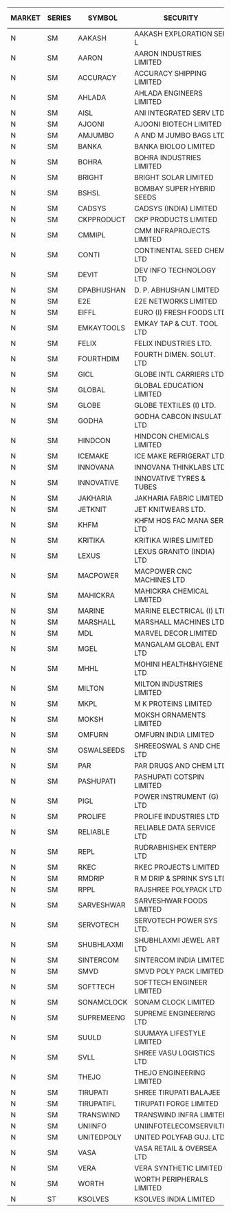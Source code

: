 


| MARKET | SERIES | SYMBOL | SECURITY | PREV CL PR | OPEN PRICE | HIGH PRICE | LOW PRICE | CLOSE PRICE | NET TRDVAL | NET TRDQTY | CORP IND | HI 52 WK | LO 52 WK |
| ----- | ----- | ----- | ----- | ----- | ----- | ----- | ----- | ----- | ----- | ----- | ----- | ----- | ----- |
| N | SM | AAKASH | AAKASH EXPLORATION SER L | 25.10 | 26.35 | 26.35 | 26.35 | 26.35 | 79050.00 | 3000 |  | 87.80 | 13.95 |
| N | SM | AARON | AARON INDUSTRIES LIMITED | 44.75 | 44.50 | 44.50 | 44.50 | 44.50 | 146850.00 | 3300 |  | 53.50 | 40.00 |
| N | SM | ACCURACY | ACCURACY SHIPPING LIMITED | 39.75 | 41.40 | 41.40 | 39.50 | 39.75 | 892960.00 | 22400 |  | 50.00 | 12.35 |
| N | SM | AHLADA | AHLADA ENGINEERS LIMITED | 46.50 | 46.50 | 46.50 | 46.50 | 46.50 | 46500.00 | 1000 |  | 70.00 | 36.30 |
| N | SM | AISL | ANI INTEGRATED SERV LTD. | 17.85 | 17.90 | 18.70 | 17.90 | 18.15 | 65400.00 | 3600 |  | 40.00 | 14.30 |
| N | SM | AJOONI | AJOONI BIOTECH LIMITED | 9.60 | 10.05 | 10.05 | 10.05 | 10.05 | 40200.00 | 4000 |  | 13.75 | 6.35 |
| N | SM | AMJUMBO | A AND M JUMBO BAGS LTD | 8.90 | 8.50 | 8.50 | 8.50 | 8.50 | 136000.00 | 16000 |  | 14.70 | 5.85 |
| N | SM | BANKA | BANKA BIOLOO LIMITED | 70.25 | 70.00 | 70.00 | 70.00 | 70.00 | 84000.00 | 1200 |  | 100.75 | 56.75 |
| N | SM | BOHRA | BOHRA INDUSTRIES LIMITED | 1.85 | 1.90 | 1.90 | 1.90 | 1.90 | 41800.00 | 22000 |  | 8.10 | .35 |
| N | SM | BRIGHT | BRIGHT SOLAR LIMITED | 13.65 | 13.00 | 13.00 | 13.00 | 13.00 | 39000.00 | 3000 |  | 19.90 | 4.70 |
| N | SM | BSHSL | BOMBAY SUPER HYBRID SEEDS | 112.00 | 108.90 | 108.90 | 108.90 | 108.90 | 130680.00 | 1200 |  | 134.05 | 85.70 |
| N | SM | CADSYS | CADSYS (INDIA) LIMITED | 23.90 | 23.90 | 23.90 | 23.00 | 23.00 | 139800.00 | 6000 |  | 52.50 | 15.50 |
| N | SM | CKPPRODUCT | CKP PRODUCTS LIMITED | 23.35 | 22.20 | 22.20 | 22.20 | 22.20 | 66600.00 | 3000 |  | 35.50 | 22.20 |
| N | SM | CMMIPL | CMM INFRAPROJECTS LIMITED | 3.05 | 2.90 | 2.90 | 2.90 | 2.90 | 17400.00 | 6000 |  | 9.25 | 2.45 |
| N | SM | CONTI | CONTINENTAL SEED CHEM LTD | 9.95 | 9.95 | 10.40 | 9.95 | 10.40 | 67826.55 | 6666 |  | 102.20 | 9.10 |
| N | SM | DEVIT | DEV INFO TECHNOLOGY LTD | 80.00 | 79.90 | 87.00 | 79.90 | 87.00 | 376350.00 | 4500 |  | 101.00 | 57.00 |
| N | SM | DPABHUSHAN | D. P. ABHUSHAN LIMITED | 71.00 | 70.00 | 70.50 | 70.00 | 70.50 | 842000.00 | 12000 |  | 78.00 | 37.50 |
| N | SM | E2E | E2E NETWORKS LIMITED | 24.50 | 23.30 | 23.30 | 23.30 | 23.30 | 46600.00 | 2000 |  | 42.00 | 13.30 |
| N | SM | EIFFL | EURO (I) FRESH FOODS LTD | 97.00 | 97.00 | 98.00 | 97.00 | 97.50 | 467200.00 | 4800 |  | 131.00 | 71.00 |
| N | SM | EMKAYTOOLS | EMKAY TAP & CUT. TOOL LTD | 87.20 | 87.30 | 87.30 | 87.30 | 87.30 | 52380.00 | 600 |  | 164.75 | 79.50 |
| N | SM | FELIX | FELIX INDUSTRIES LTD. | 22.00 | 21.25 | 22.85 | 21.25 | 22.85 | 176400.00 | 8000 |  | 22.85 | 10.80 |
| N | SM | FOURTHDIM | FOURTH DIMEN. SOLUT. LTD | 9.10 | 9.55 | 9.55 | 9.55 | 9.55 | 19100.00 | 2000 |  | 17.60 | 5.30 |
| N | SM | GICL | GLOBE INTL CARRIERS LTD | 22.80 | 23.80 | 23.80 | 23.80 | 23.80 | 142800.00 | 6000 |  | 23.80 | 14.20 |
| N | SM | GLOBAL | GLOBAL EDUCATION LIMITED | 164.75 | 170.00 | 172.90 | 170.00 | 172.90 | 513900.00 | 3000 |  | 172.90 | 41.20 |
| N | SM | GLOBE | GLOBE TEXTILES (I) LTD. | 43.10 | 45.25 | 45.25 | 45.25 | 45.25 | 2986500.00 | 66000 |  | 45.25 | 18.00 |
| N | SM | GODHA | GODHA CABCON INSULAT LTD | 25.00 | 25.05 | 25.05 | 25.05 | 25.05 | 100200.00 | 4000 |  | 30.85 | 10.95 |
| N | SM | HINDCON | HINDCON CHEMICALS LIMITED | 11.25 | 13.00 | 13.50 | 13.00 | 13.50 | 266000.00 | 20000 |  | 17.70 | 8.05 |
| N | SM | ICEMAKE | ICE MAKE REFRIGERAT LTD | 36.85 | 36.10 | 38.65 | 36.10 | 38.65 | 380500.00 | 10000 |  | 75.00 | 25.65 |
| N | SM | INNOVANA | INNOVANA THINKLABS LTD. | 95.55 | 95.25 | 97.30 | 95.25 | 97.30 | 4622150.00 | 48000 |  | 326.40 | 73.05 |
| N | SM | INNOVATIVE | INNOVATIVE TYRES & TUBES | 7.30 | 7.05 | 7.05 | 7.05 | 7.05 | 21150.00 | 3000 |  | 17.75 | 5.40 |
| N | SM | JAKHARIA | JAKHARIA FABRIC LIMITED | 159.00 | 154.00 | 154.00 | 154.00 | 154.00 | 123200.00 | 800 |  | 207.00 | 154.00 |
| N | SM | JETKNIT | JET KNITWEARS LTD. | 20.65 | 19.65 | 19.65 | 19.65 | 19.65 | 29475.00 | 1500 |  | 31.40 | 19.65 |
| N | SM | KHFM | KHFM HOS FAC MANA SER LTD | 25.25 | 24.80 | 24.80 | 24.80 | 24.80 | 223200.00 | 9000 |  | 36.40 | 22.20 |
| N | SM | KRITIKA | KRITIKA WIRES LIMITED | 37.00 | 37.00 | 37.25 | 37.00 | 37.25 | 1629000.00 | 44000 |  | 37.25 | 32.00 |
| N | SM | LEXUS | LEXUS GRANITO (INDIA) LTD | 11.90 | 12.45 | 12.45 | 12.45 | 12.45 | 24900.00 | 2000 |  | 20.45 | 4.55 |
| N | SM | MACPOWER | MACPOWER CNC MACHINES LTD | 65.00 | 61.80 | 61.80 | 61.80 | 61.80 | 31518.00 | 510 |  | 127.00 | 33.30 |
| N | SM | MAHICKRA | MAHICKRA CHEMICAL LIMITED | 73.50 | 70.75 | 71.05 | 70.70 | 71.00 | 425250.00 | 6000 |  | 93.50 | 50.15 |
| N | SM | MARINE | MARINE ELECTRICAL (I) LTD | 91.70 | 91.00 | 94.60 | 91.00 | 91.85 | 1287300.00 | 14000 |  | 123.00 | 78.00 |
| N | SM | MARSHALL | MARSHALL MACHINES LTD | 5.50 | 5.30 | 5.70 | 5.25 | 5.25 | 636150.00 | 120000 |  | 24.45 | 5.10 |
| N | SM | MDL | MARVEL DECOR LIMITED | 21.00 | 22.05 | 22.05 | 22.05 | 22.05 | 44100.00 | 2000 |  | 30.00 | 13.90 |
| N | SM | MGEL | MANGALAM GLOBAL ENT LTD | 57.70 | 57.80 | 57.80 | 57.80 | 57.80 | 115600.00 | 2000 |  | 58.30 | 51.05 |
| N | SM | MHHL | MOHINI HEALTH&HYGIENE LTD | 18.50 | 18.05 | 18.05 | 17.60 | 17.60 | 213750.00 | 12000 |  | 22.40 | 11.35 |
| N | SM | MILTON | MILTON INDUSTRIES LIMITED | 15.50 | 14.75 | 14.75 | 14.75 | 14.75 | 64900.00 | 4400 |  | 16.35 | 7.00 |
| N | SM | MKPL | M K PROTEINS LIMITED | 80.25 | 80.00 | 80.30 | 80.00 | 80.25 | 961700.00 | 12000 |  | 81.90 | 63.50 |
| N | SM | MOKSH | MOKSH ORNAMENTS LIMITED | 26.00 | 27.00 | 27.00 | 27.00 | 27.00 | 81000.00 | 3000 |  | 34.65 | 19.25 |
| N | SM | OMFURN | OMFURN INDIA LIMITED | 7.90 | 8.65 | 8.65 | 8.65 | 8.65 | 51900.00 | 6000 |  | 8.65 | 4.50 |
| N | SM | OSWALSEEDS | SHREEOSWAL S AND CHE LTD | 34.50 | 35.50 | 35.50 | 35.50 | 35.50 | 142000.00 | 4000 |  | 36.55 | 19.95 |
| N | SM | PAR | PAR DRUGS AND CHEM LTD | 46.50 | 47.50 | 47.50 | 47.50 | 47.50 | 95000.00 | 2000 |  | 56.00 | 26.20 |
| N | SM | PASHUPATI | PASHUPATI COTSPIN LIMITED | 61.00 | 62.90 | 62.90 | 62.90 | 62.90 | 100640.00 | 1600 |  | 75.00 | 40.00 |
| N | SM | PIGL | POWER INSTRUMENT (G) LTD | 10.40 | 10.90 | 10.90 | 10.90 | 10.90 | 87200.00 | 8000 |  | 10.90 | 7.70 |
| N | SM | PROLIFE | PROLIFE INDUSTRIES LTD | 30.95 | 31.45 | 31.45 | 31.15 | 31.20 | 1311450.00 | 42000 |  | 36.00 | 24.65 |
| N | SM | RELIABLE | RELIABLE DATA SERVICE LTD | 24.00 | 22.80 | 22.80 | 22.80 | 22.80 | 54720.00 | 2400 |  | 36.40 | 19.95 |
| N | SM | REPL | RUDRABHISHEK ENTERP LTD | 38.85 | 37.80 | 40.20 | 37.80 | 39.25 | 938700.00 | 24000 |  | 42.20 | 20.60 |
| N | SM | RKEC | RKEC PROJECTS LIMITED | 38.65 | 40.40 | 45.20 | 40.00 | 43.00 | 589800.00 | 14000 |  | 66.65 | 26.20 |
| N | SM | RMDRIP | R M DRIP & SPRINK SYS LTD | 59.95 | 57.00 | 59.50 | 57.00 | 59.50 | 1065900.00 | 18000 |  | 60.95 | 13.00 |
| N | SM | RPPL | RAJSHREE POLYPACK LTD | 66.00 | 69.25 | 69.25 | 69.25 | 69.25 | 138500.00 | 2000 |  | 118.00 | 47.75 |
| N | SM | SARVESHWAR | SARVESHWAR FOODS LIMITED | 12.50 | 12.00 | 12.10 | 12.00 | 12.10 | 38560.00 | 3200 |  | 42.50 | 8.45 |
| N | SM | SERVOTECH | SERVOTECH POWER SYS LTD. | 14.25 | 13.55 | 13.55 | 13.55 | 13.55 | 54200.00 | 4000 |  | 17.75 | 6.50 |
| N | SM | SHUBHLAXMI | SHUBHLAXMI JEWEL ART LTD | 19.00 | 18.05 | 18.05 | 18.05 | 18.05 | 126350.00 | 7000 |  | 209.50 | 18.05 |
| N | SM | SINTERCOM | SINTERCOM INDIA LIMITED | 60.45 | 63.45 | 63.45 | 63.45 | 63.45 | 1522800.00 | 24000 |  | 81.00 | 35.55 |
| N | SM | SMVD | SMVD POLY PACK LIMITED | 9.50 | 9.10 | 9.10 | 9.10 | 9.10 | 18200.00 | 2000 |  | 16.00 | 6.50 |
| N | SM | SOFTTECH | SOFTTECH ENGINEER LIMITED | 39.75 | 38.15 | 38.15 | 37.80 | 37.80 | 303520.00 | 8000 |  | 76.25 | 32.45 |
| N | SM | SONAMCLOCK | SONAM CLOCK LIMITED | 39.70 | 39.75 | 39.95 | 39.25 | 39.95 | 1549800.00 | 39000 |  | 41.40 | 30.80 |
| N | SM | SUPREMEENG | SUPREME ENGINEERING LTD | 17.30 | 16.55 | 16.55 | 16.45 | 16.45 | 263600.00 | 16000 |  | 42.00 | 13.20 |
| N | SM | SUULD | SUUMAYA LIFESTYLE LIMITED | 31.00 | 32.00 | 32.00 | 31.00 | 31.00 | 2296000.00 | 72000 |  | 41.00 | 17.55 |
| N | SM | SVLL | SHREE VASU LOGISTICS LTD | 81.05 | 80.05 | 80.05 | 80.05 | 80.05 | 80050.00 | 1000 |  | 126.95 | 70.00 |
| N | SM | THEJO | THEJO ENGINEERING LIMITED | 552.50 | 540.00 | 540.00 | 535.00 | 535.00 | 323000.00 | 600 |  | 607.70 | 350.55 |
| N | SM | TIRUPATI | SHREE TIRUPATI BALAJEE | 36.15 | 37.95 | 37.95 | 37.95 | 37.95 | 113850.00 | 3000 |  | 42.50 | 22.40 |
| N | SM | TIRUPATIFL | TIRUPATI FORGE LIMITED | 26.80 | 26.65 | 26.95 | 26.65 | 26.80 | 171520.00 | 6400 |  | 50.10 | 25.55 |
| N | SM | TRANSWIND | TRANSWIND INFRA LIMITED | 11.20 | 11.75 | 11.75 | 11.75 | 11.75 | 1363000.00 | 116000 |  | 11.75 | 2.85 |
| N | SM | UNIINFO | UNIINFOTELECOMSERVILTD | 13.45 | 13.45 | 14.10 | 13.45 | 14.10 | 55100.00 | 4000 |  | 32.35 | 11.65 |
| N | SM | UNITEDPOLY | UNITED POLYFAB GUJ. LTD. | 8.45 | 8.85 | 8.85 | 8.85 | 8.85 | 796500.00 | 90000 |  | 16.05 | 5.95 |
| N | SM | VASA | VASA RETAIL & OVERSEA LTD | 6.90 | 7.20 | 7.20 | 7.20 | 7.20 | 172800.00 | 24000 |  | 22.90 | 6.00 |
| N | SM | VERA | VERA SYNTHETIC LIMITED | 65.80 | 65.00 | 65.00 | 65.00 | 65.00 | 292500.00 | 4500 |  | 150.00 | 57.65 |
| N | SM | WORTH | WORTH PERIPHERALS LIMITED | 50.00 | 50.00 | 51.00 | 49.95 | 50.00 | 1428075.00 | 28500 |  | 56.50 | 29.75 |
| N | ST | KSOLVES | KSOLVES INDIA LIMITED | 105.55 | 103.50 | 108.15 | 103.15 | 106.10 | 2755260.00 | 26400 |  | 108.50 | 101.95 |



